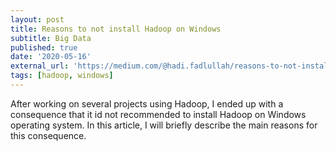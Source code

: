 ```yaml
---
layout: post
title: Reasons to not install Hadoop on Windows
subtitle: Big Data
published: true
date: '2020-05-16'
external_url: 'https://medium.com/@hadi.fadlullah/reasons-to-not-install-hadoop-on-windows-5bf22f3f0005/'
tags: [hadoop, windows]
---
```


After working on several projects using Hadoop, I ended up with a consequence that it id not recommended to install Hadoop on Windows operating system. In this article, I will briefly describe the main reasons for this consequence.
